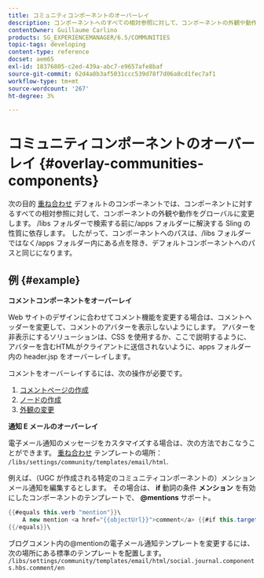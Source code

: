 ```yaml
---
title: コミュニティコンポーネントのオーバーレイ
description: コンポーネントへのすべての相対参照に対して、コンポーネントの外観や動作をグローバルに変更できるように、デフォルトのコンポーネントをオーバーレイする方法について説明します。
contentOwner: Guillaume Carlino
products: SG_EXPERIENCEMANAGER/6.5/COMMUNITIES
topic-tags: developing
content-type: reference
docset: aem65
exl-id: 18376805-c2ed-439a-abc7-e9657afe8baf
source-git-commit: 62d4a8b3af5031ccc539d78f7d06a8cd1fec7af1
workflow-type: tm+mt
source-wordcount: '267'
ht-degree: 3%

---
```


# コミュニティコンポーネントのオーバーレイ {#overlay-communities-components}

次の目的 [重ね合わせ](/help/communities/client-customize.md#overlays) デフォルトのコンポーネントでは、コンポーネントに対するすべての相対参照に対して、コンポーネントの外観や動作をグローバルに変更します。 /libs フォルダーで検索する前に/apps フォルダーに解決する Sling の性質に依存します。 したがって、コンポーネントへのパスは、/libs フォルダーではなく/apps フォルダー内にある点を除き、デフォルトコンポーネントへのパスと同じになります。

## 例 {#example}

**コメントコンポーネントをオーバーレイ**

Web サイトのデザインに合わせてコメント機能を変更する場合は、コメントヘッダーを変更して、コメントのアバターを表示しないようにします。 アバターを非表示にするソリューションは、CSS を使用するか、ここで説明するように、アバターを含むHTMLがクライアントに送信されないように、apps フォルダー内の header.jsp をオーバーレイします。

コメントをオーバーレイするには、次の操作が必要です。

1. [コメントページの作成](/help/communities/overlay-create-comments-page.md)
1. [ノードの作成](/help/communities/overlay-create-nodes.md)
1. [外観の変更](/help/communities/overlay-alter-appearance.md)

**通知 E メールのオーバーレイ**

電子メール通知のメッセージをカスタマイズする場合は、次の方法でおこなうことができます。 [重ね合わせ](/help/communities/client-customize.md#overlays) テンプレートの場所： `/libs/settings/community/templates/email/html`.

例えば、（UGC が作成される特定のコミュニティコンポーネントの）メンションメール通知を編集するとします。 その場合は、 **if** 動詞の条件 **メンション** を有効にしたコンポーネントのテンプレートで、 **@mentions** サポート。

```java
{{#equals this.verb "mention"}}\
    A new mention <a href="{{objectUrl}}">comment</a> {{#if this.target.properties.[jcr:title]}}to the article "{{{target.displayName}}}" {{/if}}was added by {{{user.name}}} on {{dateUtil this.published format="EEE, d MMM yyyy HH:mm:ss z"}}.\n \
{{/equals}}\
```

ブログコメント内の@mentionの電子メール通知テンプレートを変更するには、次の場所にある標準のテンプレートを配置します。 `/libs/settings/community/templates/email/html/social.journal.components.hbs.comment/en`
